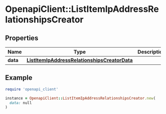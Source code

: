 # OpenapiClient::ListItemIpAddressRelationshipsCreator

## Properties

| Name | Type | Description | Notes |
| ---- | ---- | ----------- | ----- |
| **data** | [**ListItemIpAddressRelationshipsCreatorData**](ListItemIpAddressRelationshipsCreatorData.md) |  | [optional] |

## Example

```ruby
require 'openapi_client'

instance = OpenapiClient::ListItemIpAddressRelationshipsCreator.new(
  data: null
)
```

